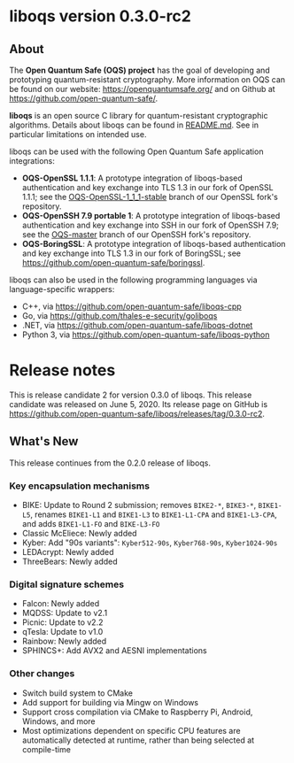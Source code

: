 liboqs version 0.3.0-rc2
========================

About
-----

The **Open Quantum Safe (OQS) project** has the goal of developing and prototyping quantum-resistant cryptography.  More information on OQS can be found on our website: https://openquantumsafe.org/ and on Github at https://github.com/open-quantum-safe/.  

**liboqs** is an open source C library for quantum-resistant cryptographic algorithms.  Details about liboqs can be found in [README.md](https://github.com/open-quantum-safe/liboqs/blob/master/README.md).  See in particular limitations on intended use.

liboqs can be used with the following Open Quantum Safe application integrations:

- **OQS-OpenSSL 1.1.1**: A prototype integration of liboqs-based authentication and key exchange into TLS 1.3 in our fork of OpenSSL 1.1.1; see the [OQS-OpenSSL-1\_1\_1-stable](https://github.com/open-quantum-safe/openssl/tree/OQS-OpenSSL_1_1_1-stable) branch of our OpenSSL fork's repository.
- **OQS-OpenSSH 7.9 portable 1**: A prototype integration of liboqs-based authentication and key exchange into SSH in our fork of OpenSSH 7.9; see the [OQS-master](https://github.com/open-quantum-safe/openssh-portable/tree/OQS-master) branch of our OpenSSH fork's repository.
- **OQS-BoringSSL**: A prototype integration of liboqs-based authentication and key exchange into TLS 1.3 in our fork of BoringSSL; see https://github.com/open-quantum-safe/boringssl.

liboqs can also be used in the following programming languages via language-specific wrappers:

- C++, via https://github.com/open-quantum-safe/liboqs-cpp
- Go, via https://github.com/thales-e-security/goliboqs
- .NET, via https://github.com/open-quantum-safe/liboqs-dotnet
- Python 3, via https://github.com/open-quantum-safe/liboqs-python

Release notes
=============

This is release candidate 2 for version 0.3.0 of liboqs.  This release candidate was released on June 5, 2020.  Its release page on GitHub is https://github.com/open-quantum-safe/liboqs/releases/tag/0.3.0-rc2.

What's New
----------

This release continues from the 0.2.0 release of liboqs.

### Key encapsulation mechanisms

- BIKE: Update to Round 2 submission; removes `BIKE2-*`, `BIKE3-*`, `BIKE1-L5`, renames `BIKE1-L1` and `BIKE1-L3` to `BIKE1-L1-CPA` and `BIKE1-L3-CPA`, and adds `BIKE1-L1-FO` and `BIKE-L3-FO`
- Classic McEliece: Newly added
- Kyber: Add "90s variants": `Kyber512-90s`, `Kyber768-90s`, `Kyber1024-90s`
- LEDAcrypt: Newly added
- ThreeBears: Newly added

### Digital signature schemes

- Falcon: Newly added
- MQDSS: Update to v2.1
- Picnic: Update to v2.2
- qTesla: Update to v1.0
- Rainbow: Newly added
- SPHINCS+: Add AVX2 and AESNI implementations

### Other changes

- Switch build system to CMake
- Add support for building via Mingw on Windows
- Support cross compilation via CMake to Raspberry Pi, Android, Windows, and more
- Most optimizations dependent on specific CPU features are automatically detected at runtime, rather than being selected at compile-time
